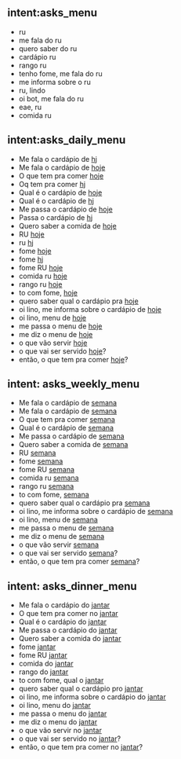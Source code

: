 ## intent:asks_menu
- ru
- me fala do ru
- quero saber do ru
- cardápio ru
- rango ru
- tenho fome, me fala do ru
- me informa sobre o ru
- ru, lindo
- oi bot, me fala do ru
- eae, ru
- comida ru

## intent:asks_daily_menu
- Me fala o cardápio de [hj](period)
- Me fala o cardápio de [hoje](period)
- O que tem pra comer [hoje](period)
- Oq tem pra comer [hj](period)
- Qual é o cardápio de [hoje](period)
- Qual é o cardápio de [hj](period)
- Me passa o cardápio de [hoje](period)
- Passa o cardápio de [hj](period)
- Quero saber a comida de [hoje](period)
- RU [hoje](period)
- ru [hj](period)
- fome [hoje](period)
- fome [hj](period)
- fome RU [hoje](period)
- comida ru [hoje](period)
- rango ru [hoje](period)
- to com fome, [hoje](period)
- quero saber qual o cardápio pra [hoje](period)
- oi lino, me informa sobre o cardápio de [hoje](period)
- oi lino, menu de [hoje](period)
- me passa o menu de [hoje](period)
- me diz o menu de [hoje](period)
- o que vão servir [hoje](period)
- o que vai ser servido [hoje](period)?
- então, o que tem pra comer [hoje](period)?

## intent: asks_weekly_menu
- Me fala o cardápio de [semana](period)
- Me fala o cardápio de [semana](period)
- O que tem pra comer [semana](period)
- Qual é o cardápio de [semana](period)
- Me passa o cardápio de [semana](period)
- Quero saber a comida de [semana](period)
- RU [semana](period)
- fome [semana](period)
- fome RU [semana](period)
- comida ru [semana](period)
- rango ru [semana](period)
- to com fome, [semana](period)
- quero saber qual o cardápio pra [semana](period)
- oi lino, me informa sobre o cardápio de [semana](period)
- oi lino, menu de [semana](period)
- me passa o menu de [semana](period)
- me diz o menu de [semana](period)
- o que vão servir [semana](period)
- o que vai ser servido [semana](period)?
- então, o que tem pra comer [semana](period)?

## intent: asks_dinner_menu
<!-- jantar -->
- Me fala o cardápio do [jantar](meal)
- O que tem pra comer no [jantar](meal)
- Qual é o cardápio do [jantar](meal)
- Me passa o cardápio do [jantar](meal)
- Quero saber a comida do [jantar](meal)
- fome [jantar](meal)
- fome RU [jantar](meal)
- comida do [jantar](meal)
- rango do [jantar](meal)
- to com fome, qual o [jantar](meal)
- quero saber qual o cardápio pro [jantar](meal)
- oi lino, me informa sobre o cardápio do [jantar](meal)
- oi lino, menu do [jantar](meal)
- me passa o menu do [jantar](meal)
- me diz o menu do [jantar](meal)
- o que vão servir no [jantar](meal)
- o que vai ser servido no [jantar](meal)?
- então, o que tem pra comer no [jantar](meal)?